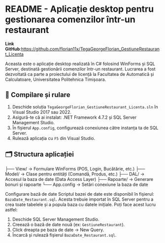 # README - Aplicație desktop pentru gestionarea comenzilor într-un restaurant

**Link GitHub**:https://github.com/florian11x/TegaGeorgeFlorian_GestiuneRestaurant_Licenta

Aceasta este o aplicație desktop realizată în C# folosind WinForms și SQL Server, destinată gestionării comenzilor într-un restaurant. Lucrarea a fost dezvoltată ca parte a proiectului de licență la Facultatea de Automatică și Calculatoare, Universitatea Politehnica Timișoara.

## 🔧 Compilare și rulare

1. Deschide soluția `TegaGeorgeFlorian_GestiuneRestaurant_Licenta.sln` în Visual Studio 2017 sau 2022.
2. Asigură-te că ai instalat: .NET Framework 4.7.2 și SQL Server Management Studio.
3. În fișierul `App.config`, configurează conexiunea către instanța ta de SQL Server.
4. Rulează aplicația cu `F5` din Visual Studio.

## 🗂 Structura aplicației
├── View/ → Formulare WinForms (POS, Login, Bucătărie, etc.)
├── Model/ → Clase pentru entități (Comandă, Produs, etc.)
├── DAL/ → Accesul la baza de date (Data Access Layer)
├── Rapoarte/ → Generare bonuri și rapoarte
└── App.config → Setări conexiune la baza de date

Configurare bază de date
Scriptul bazei de date este disponibil în fișierul: `BazaDate_Restaurant.sql`.
Acesta trebuie importat în SQL Server pentru a crea toate tabelele și a popula baza cu datele inițiale.
Poți face acest lucru astfel:
1. Deschide SQL Server Management Studio.
2. Creează o bază de date nouă (ex: `GestiuneRestaurant`).
3. Click dreapta pe baza de date → New Query.
4. Încarcă și rulează fișierul `BazaDate_Restaurant.sql`.
